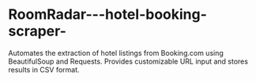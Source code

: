# RoomRadar---hotel-booking-scraper-
Automates the extraction of hotel listings from Booking.com using BeautifulSoup and Requests. Provides customizable URL input and stores results in CSV format.
